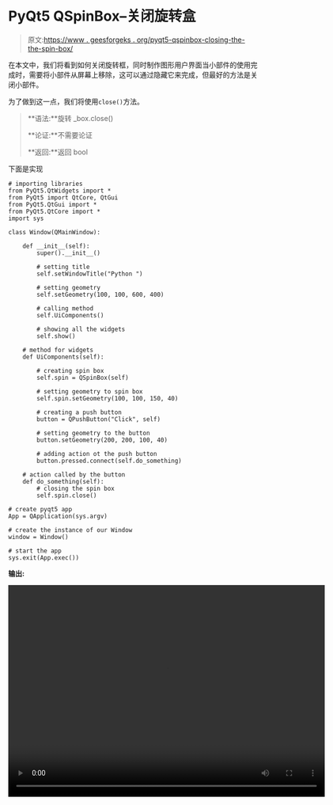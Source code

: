 # PyQt5 QSpinBox–关闭旋转盒

> 原文:[https://www . geesforgeks . org/pyqt5-qspinbox-closing-the-the-spin-box/](https://www.geeksforgeeks.org/pyqt5-qspinbox-closing-the-spin-box/)

在本文中，我们将看到如何关闭旋转框，同时制作图形用户界面当小部件的使用完成时，需要将小部件从屏幕上移除，这可以通过隐藏它来完成，但最好的方法是关闭小部件。

为了做到这一点，我们将使用`close()`方法。

> **语法:**旋转 _box.close()
> 
> **论证:**不需要论证
> 
> **返回:**返回 bool

下面是实现

```
# importing libraries
from PyQt5.QtWidgets import * 
from PyQt5 import QtCore, QtGui
from PyQt5.QtGui import * 
from PyQt5.QtCore import * 
import sys

class Window(QMainWindow):

    def __init__(self):
        super().__init__()

        # setting title
        self.setWindowTitle("Python ")

        # setting geometry
        self.setGeometry(100, 100, 600, 400)

        # calling method
        self.UiComponents()

        # showing all the widgets
        self.show()

    # method for widgets
    def UiComponents(self):

        # creating spin box
        self.spin = QSpinBox(self)

        # setting geometry to spin box
        self.spin.setGeometry(100, 100, 150, 40)

        # creating a push button
        button = QPushButton("Click", self)

        # setting geometry to the button
        button.setGeometry(200, 200, 100, 40)

        # adding action ot the push button
        button.pressed.connect(self.do_something)

    # action called by the button
    def do_something(self):
        # closing the spin box
        self.spin.close()

# create pyqt5 app
App = QApplication(sys.argv)

# create the instance of our Window
window = Window()

# start the app
sys.exit(App.exec())
```

**输出:**

<video class="wp-video-shortcode" id="video-407948-1" width="640" height="428" preload="metadata" controls=""><source type="video/mp4" src="https://media.geeksforgeeks.org/wp-content/uploads/20200505020223/Python-05-05-2020-02_02_08.mp4?_=1">[https://media.geeksforgeeks.org/wp-content/uploads/20200505020223/Python-05-05-2020-02_02_08.mp4](https://media.geeksforgeeks.org/wp-content/uploads/20200505020223/Python-05-05-2020-02_02_08.mp4)</video>